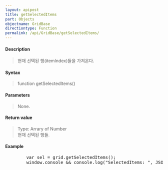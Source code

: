 ```yaml
---
layout: apipost
title: getSelectedItems
part: Objects
objectname: GridBase
directiontype: Function
permalink: /api/GridBase/getSelectedItems/
---
```



#### Description

> 현재 선택된 행(itemIndex)들을 가져온다.


#### Syntax

> function getSelectedItems()

#### Parameters

> None.

#### Return value

> Type: Arrary of Number  
> 현재 선택된 행들.

#### Example

<pre class="prettyprint">
        var sel = grid.getSelectedItems();
        window.console && console.log("SelectedItems: ", JSON.stringify(sel));
</pre>

